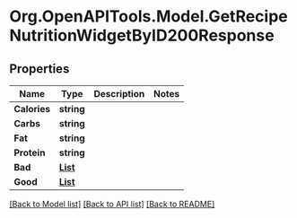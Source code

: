 # Org.OpenAPITools.Model.GetRecipeNutritionWidgetByID200Response

## Properties

Name | Type | Description | Notes
------------ | ------------- | ------------- | -------------
**Calories** | **string** |  | 
**Carbs** | **string** |  | 
**Fat** | **string** |  | 
**Protein** | **string** |  | 
**Bad** | [**List<GetRecipeNutritionWidgetByID200ResponseBadInner>**](GetRecipeNutritionWidgetByID200ResponseBadInner.md) |  | 
**Good** | [**List<GetRecipeNutritionWidgetByID200ResponseGoodInner>**](GetRecipeNutritionWidgetByID200ResponseGoodInner.md) |  | 

[[Back to Model list]](../README.md#documentation-for-models) [[Back to API list]](../README.md#documentation-for-api-endpoints) [[Back to README]](../README.md)

